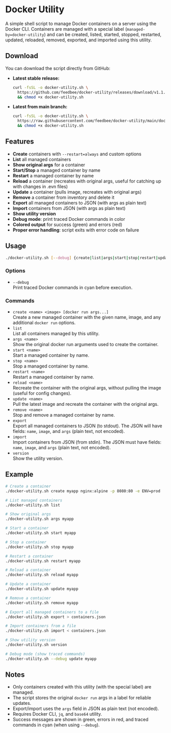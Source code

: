 # Docker Utility

A simple shell script to manage Docker containers on a server using the Docker CLI. Containers are managed with a special label (`managed-by=docker-utility`) and can be created, listed, started, stopped, restarted, updated, reloaded, removed, exported, and imported using this utility.

## Download

You can download the script directly from GitHub:

- **Latest stable release:**
  ```sh
  curl -fsSL -o docker-utility.sh \
    https://github.com/feedbee/docker-utility/releases/download/v1.1.0/docker-utility.sh \
    && chmod +x docker-utility.sh
  ```
- **Latest from main branch:**
  ```sh
  curl -fsSL -o docker-utility.sh \
    https://raw.githubusercontent.com/feedbee/docker-utility/main/docker-utility.sh \
    && chmod +x docker-utility.sh
  ```

## Features
- **Create** containers with `--restart=always` and custom options
- **List** all managed containers
- **Show original args** for a container
- **Start/Stop** a managed container by name
- **Restart** a managed container by name
- **Reload** a container (recreates with original args, useful for catching up with changes in .evn files)
- **Update** a container (pulls image, recreates with original args)
- **Remove** a container from inventory and delete it
- **Export** all managed containers to JSON (with args as plain text)
- **Import** containers from JSON (with args as plain text)
- **Show utility version**
- **Debug mode**: print traced Docker commands in color
- **Colored output** for success (green) and errors (red)
- **Proper error handling**: script exits with error code on failure

## Usage

```sh
./docker-utility.sh [--debug] {create|list|args|start|stop|restart|update|reload|remove|export|import|version} [options]
```

### Options
- `--debug`  
  Print traced Docker commands in cyan before execution.

### Commands
- `create <name> <image> [docker run args...]`  
  Create a new managed container with the given name, image, and any additional `docker run` options.
- `list`  
  List all containers managed by this utility.
- `args <name>`  
  Show the original docker run arguments used to create the container.
- `start <name>`  
  Start a managed container by name.
- `stop <name>`  
  Stop a managed container by name.
- `restart <name>`  
  Restart a managed container by name.
- `reload <name>`  
  Recreate the container with the original args, without pulling the image (useful for config changes).
- `update <name>`  
  Pull the latest image and recreate the container with the original args.
- `remove <name>`  
  Stop and remove a managed container by name.
- `export`  
  Export all managed containers to JSON (to stdout). The JSON will have fields: `name`, `image`, and `args` (plain text, not encoded).
- `import`  
  Import containers from JSON (from stdin). The JSON must have fields: `name`, `image`, and `args` (plain text, not encoded).
- `version`  
  Show the utility version.

## Example

```sh
# Create a container
./docker-utility.sh create myapp nginx:alpine -p 8080:80 -e ENV=prod

# List managed containers
./docker-utility.sh list

# Show original args
./docker-utility.sh args myapp

# Start a container
./docker-utility.sh start myapp

# Stop a container
./docker-utility.sh stop myapp

# Restart a container
./docker-utility.sh restart myapp

# Reload a container
./docker-utility.sh reload myapp

# Update a container
./docker-utility.sh update myapp

# Remove a container
./docker-utility.sh remove myapp

# Export all managed containers to a file
./docker-utility.sh export > containers.json

# Import containers from a file
./docker-utility.sh import < containers.json

# Show utility version
./docker-utility.sh version

# Debug mode (show traced commands)
./docker-utility.sh --debug update myapp
```

## Notes
- Only containers created with this utility (with the special label) are managed.
- The script stores the original `docker run` args in a label for reliable updates.
- Export/import uses the `args` field in JSON as plain text (not encoded).
- Requires Docker CLI, `jq`, and `base64` utility.
- Success messages are shown in green, errors in red, and traced commands in cyan (when using `--debug`).
